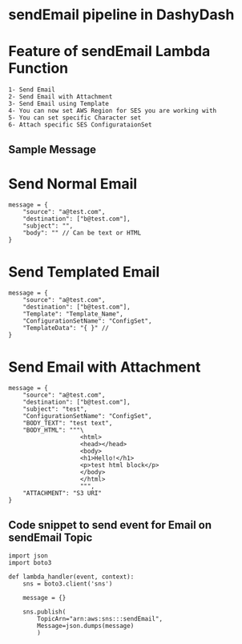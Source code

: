 # sendEmail pipeline in DashyDash

# Feature of sendEmail Lambda Function
	1- Send Email
	2- Send Email with Attachment
	3- Send Email using Template
	4- You can now set AWS Region for SES you are working with
	5- You can set specific Character set
	6- Attach specific SES ConfigurataionSet

## Sample Message

# Send Normal Email
```
message = {
	"source": "a@test.com",
	"destination": ["b@test.com"],
	"subject": "",
	"body": "" // Can be text or HTML
}
```

# Send Templated Email
```
message = {
	"source": "a@test.com",
	"destination": ["b@test.com"],
	"Template": "Template_Name",
	"ConfigurationSetName": "ConfigSet",
	"TemplateData": "{ }" // 
}
```

# Send Email with Attachment
```
message = {
	"source": "a@test.com",
	"destination": ["b@test.com"],
	"subject": "test",
	"ConfigurationSetName": "ConfigSet",
	"BODY_TEXT": "test text",
	"BODY_HTML": """\
					<html>
					<head></head>
					<body>
					<h1>Hello!</h1>
					<p>test html block</p>
					</body>
					</html>
					""",
	"ATTACHMENT": "S3 URI"
}
```

## Code snippet to send event for Email on sendEmail Topic
```
import json
import boto3

def lambda_handler(event, context):
	sns = boto3.client('sns')
	
	message = {}

	sns.publish(
		TopicArn="arn:aws:sns:::sendEmail",
		Message=json.dumps(message)
		)
```
